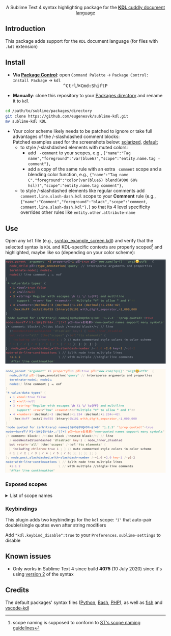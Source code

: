 <p align="center">
A Sublime Text 4 syntax highlighting package for the <a href="https://kdl.dev"><b>KDL</b> cuddly document language</a>
</p>

## Introduction

This package adds support for the `KDL` document language (for files with `.kdl` extension)

## Install

- __Via [Package Control](https://packagecontrol.io)__: open `Command Palette` → `Package Control: Install Package` → `kdl`<br>
                                          <kbd>^Ctrl</kbd>/<kbd>⌘Cmd</kbd><kbd>⇧Shift</kbd><kbd>P</kbd>

- __Manually__: clone this repository to your [Packages directory](https://www.sublimetext.com/docs/packages.html) and rename it to `kdl`
```sh
cd /path/to/sublime/packages/directory
git clone https://github.com/eugenesvk/sublime-kdl.git
mv sublime-kdl KDL
```

- Your color scheme likely needs to be patched to ignore or take full advantages of the /-slashdashed comment blocks:
  <br>Patched examples used for the screenshots below: [solarized](./src/ESCombo.sublime-color-scheme), [default](./src/Mariana.sublime-color-scheme)
  - to style /-slashdashed elements with muted colors:
    - add ` -comment` to your scopes, e.g.,
      `{"name":"Tag name","foreground":"var(blue6)","scope":"entity.name.tag -comment"},`
    - add a copy of the same rule with an extra ` comment` scope and a blending color function, e.g.,
      `{"name":"Tag name C","foreground":"color(var(blue6) blend(#000 60% hsl))","scope":"entity.name.tag comment"},`
  - to style /-slashdashed elements like regular comments add `comment.line.slash-dash.kdl` scope to your __Comment__ rule (e.g., `{"name":"Comment","foreground":"black","scope":"comment, comment.line.slash-dash.kdl"},`) so that its 4 level specificity overrides other rules like `entity.other.attribute-name`

## Use

Open any `kdl` file (e.g., [syntax_example_screen.kdl](./test/syntax_example_screen.kdl)) and verify that the selected syntax is `KDL` and KDL-specific contexts are properly scoped[^1] and highlighted, maybe like so (depending on your color scheme):

![KDL syntax screenshot solarized](https://github.com/eugenesvk/sublime-KDL/blob/main/doc/KDL_syntax_dark.png?raw=true "Custom solarized scheme")

![KDL syntax screenshot default](https://github.com/eugenesvk/sublime-KDL/blob/main/doc/KDL_syntax_light.png?raw=true "Default color scheme")

[^1]: scope naming is supposed to conform to [ST's scope naming guidelines](https://www.sublimetext.com/docs/scope_naming.html)

### Exposed scopes
<details>
<summary>List of scope names</summary>

  | KDL construct	| Scope name
  | :------------	| :----------
  | Entity       	| `entity.name.` `tag.node`¦`type` <br> `entity.other.attribute-name` `.kdl`
  | Elemens      	| `meta.` `node`¦`block.child`¦`argument.value`¦`property.` ` `¦`name`¦`separator`¦`value` `.kdl`
  | Mappings     	| `meta.mapping.` `key`¦`separator`¦`value` <br> `punctuation.separator.key-value` `punctuation.section.mapping.` `begin`¦`end` `.kdl`
  | Number       	| `constant.numeric.` `decimal`¦`float`¦`integer.` ` `¦`binary`¦`octal`¦`hexadecimal` <br> `constant.numeric.` `base`¦`exponent`¦`significand`¦`value`  <br> `punctuation.separator.` `decimal`¦`exponent`¦`number` `.kdl`
  | String       	| `meta.string` `storage.type.string` `string.quoted.double.` ` `¦`raw` <br> `punctuation.definition.string.` `begin`¦`end` `.kdl`
  | Comment      	| `comment.block` `comment.block.documentation` `comment.` `block`¦`line.` `double-slash` <br> `punctuation.definition.comment.` `begin`¦`end` `.kdl`
  | Annotation   	| `meta.annotation` `punctuation.separator.annotation.` `begin`¦`end` `.kdl`
  | Others       	| `constant.character.` `escape`¦`escape.unicode.16-bit-hex` <br> `constant.language.` `boolean`¦`null` <br> `keyword.` `other`¦`operator.arithmetic` `punctuation.separator.continuation.line` `punctuation.terminator.node` <br> `invalid.illegal.` ` `¦`muted`¦`position`¦`muted.position` `.kdl`

</details>

### Keybindings

This plugin adds two keybindings for the `kdl` scope: `"`/`'` that auto-pair double/single quotes even after string modifiers

Add `"kdl.keybind_disable":true` to your `Preferences.sublime-settings` to disable

## Known issues

- Only works in Sublime Text 4 since build __4075__ (10 July 2020) since it's using [version 2](https://www.sublimetext.com/docs/syntax.html) of the syntax

## Credits

The default packages' syntax files ([Python](https://github.com/sublimehq/Packages/blob/master/Python/Python.sublime-syntax), [Bash](https://github.com/sublimehq/Packages/blob/master/ShellScript/Bash.sublime-syntax), [PHP](https://github.com/sublimehq/Packages/blob/master/PHP/PHP.sublime-syntax)), as well as [fish](https://github.com/Phidica/sublime-fish/blob/master/fish.sublime-syntax) and [vscode-kdl](https://github.com/kdl-org/vscode-kdl)

